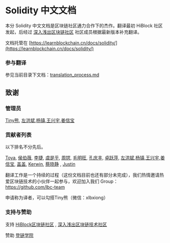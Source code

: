 # Solidity 中文文档 

本分 Solidity 中文文档是区块链社区通力合作下的杰作。翻译最初 HiBlock 社区发起，后经过 [深入浅出区块链社区](https://learnblockchain.cn) 社区成员根据最新版本补充翻译。

文档托管在 [https://learnblockchain.cn/docs/solidity/](https://learnblockchain.cn/docs/solidity/)


### 参与翻译

参见当前目录下文档：[translation_process.md](translation_process.md)


## 致谢  
### 管理员  

[Tiny熊](https://github.com/xilibi2003), [左洪斌](https://github.com/hongbinzuo),[杨镇](https://github.com/riversyang),[王兴宇](https://github.com/wxy),[姜信宝](https://github.com/bobjiang)  

### 贡献者列表

以下排名不分先后。

[Toya](https://github.com/toyab), [侯伯薇](https://github.com/houbowei), [李捷](https://github.com/oldcodeoberyn), [虞是乎](https://github.com/ysqi), [周锷](https://github.com/ghostrd), [毛明旺](https://github.com/dennisWind), [孔庆丰](https://github.com/buffalo2004), [卓跃萍](https://github.com/JocelynZhuo), [左洪斌](https://github.com/hongbinzuo),[杨镇](https://github.com/riversyang),[王兴宇](https://github.com/wxy),[姜信宝](https://github.com/bobjiang), [盖盖](https://github.com/gitferry), [Kerwin](https://github.com/KerwinChung2018), [蔡晓静](https://github.com/caixiaoqing627) , [Justin](https://github.com/justinquan)   

翻译工作是一个持续的过程（这份文档目前也还有部分未完成），我们热情邀请热爱区块链技术的小伙伴一起参与，欢迎加入我们 Group： https://github.com/lbc-team 

申请称为译者，可以勾搭Tiny熊（微信：xlbxiong）

### 支持与赞助  
支持 [HiBlock区块链社区](http://hiblock.net/) , [深入浅出区块链技术社区](http://learnblockchain.cn)

赞助 [登链学院](http://edu.upchain.pro/)

